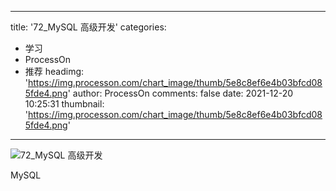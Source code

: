
---
title: '72_MySQL 高级开发'
categories: 
 - 学习
 - ProcessOn
 - 推荐
headimg: 'https://img.processon.com/chart_image/thumb/5e8c8ef6e4b03bfcd085fde4.png'
author: ProcessOn
comments: false
date: 2021-12-20 10:25:31
thumbnail: 'https://img.processon.com/chart_image/thumb/5e8c8ef6e4b03bfcd085fde4.png'
---

<div>   
<img class="thumb" alt="72_MySQL 高级开发" src="https://img.processon.com/chart_image/thumb/5e8c8ef6e4b03bfcd085fde4.png" referrerpolicy="no-referrer">
<p>MySQL</p>  
</div>
            